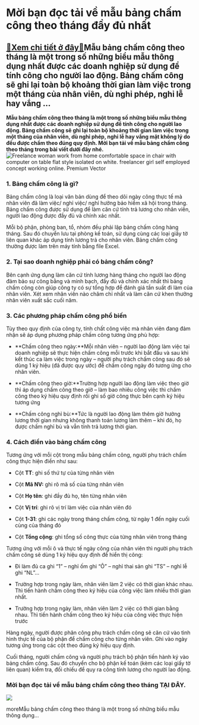 Mời bạn đọc tải về mẫu bảng chấm công theo tháng đầy đủ nhất
============================================================

[:gift:Xem chi tiết ở đây:gift:](https://hddtvn.com/moi-ban-doc-tai-ve-mau-bang-cham-cong-theo-thang-day-du-nhat/)Mẫu bảng chấm công theo tháng là một trong số những biểu mẫu thông dụng nhất được các doanh nghiệp sử dụng để tính công cho người lao động. Bảng chấm công sẽ ghi lại toàn bộ khoảng thời gian làm việc trong một tháng của nhân viên, dù nghỉ phép, nghỉ lễ hay vắng …
-----------------------------------------------------------------------------------------------------------------------------------------------------------------------------------------------------------------------------------------------------------------------

**Mẫu bảng chấm công theo tháng là một trong số những biểu mẫu thông dụng nhất được các doanh nghiệp sử dụng để tính công cho người lao động. Bảng chấm công sẽ ghi lại toàn bộ khoảng thời gian làm việc trong một tháng của nhân viên, dù nghỉ phép, nghỉ lễ hay vắng mặt không lý do đều được chấm theo đúng quy định. Mời bạn tải về mẫu bảng chấm công theo tháng trong bài viết dưới đây nhé.**
![Freelance woman work from home comfortable space in chair with computer on table flat style isolated on white. freelancer girl self employed concept working online. Premium Vector](https://hddtvn.com/wp-content/uploads/2021/01/freelance-woman-work-from-home-comfortable-space-chair-with-computer-table-flat-style-isolated-white-freelancer-girl-self-employed-concept-working-online_90220-15.jpg)


### 1. Bảng chấm công là gì?


Bảng chấm công là loại văn bản dùng để theo dõi ngày công thực tế mà nhân viên đã làm việc/ nghỉ việc/ nghỉ hưởng bảo hiểm xã hội trong tháng. Bảng chấm công được sử dụng để làm căn cứ tính trả lương cho nhân viên, người lao động được đầy đủ và chính xác nhất.


Mỗi bộ phận, phòng ban, tổ, nhóm đều phải lập bảng chấm công hàng tháng. Sau đó chuyển lưu tại phòng kế toán, sử dụng cùng các loại giấy tờ liên quan khác áp dụng tính lương trả cho nhân viên. Bảng chấm công thường được làm trên máy tính bằng file Excel.


### 2. Tại sao doanh nghiệp phải có bảng chấm công?


Bên cạnh ứng dụng làm căn cứ tính lương hàng tháng cho người lao động đảm bảo sự công bằng và minh bạch, đầy đủ và chính xác nhất thì bảng chấm công còn giúp công ty có sự tổng hợp để đánh giá tần suất đi làm của nhân viên. Xét xem nhân viên nào chăm chỉ nhất và làm căn cứ khen thưởng nhân viên xuất sắc cuối năm.


### 3. Các phương pháp chấm công phổ biến


Tùy theo quy định của công ty, tính chất công việc mà nhân viên đang đảm nhận sẽ áp dụng phương pháp chấm công tương ứng phù hợp:




* **Chấm công theo ngày:**Mỗi nhân viên – người lao động làm việc tại doanh nghiệp sẽ thực hiện chấm công mỗi trước khi bắt đầu và sau khi kết thúc ca làm việc trong ngày – người phụ trách chấm công sau đó sẽ dùng 1 ký hiệu (đã được quy ước) để chấm công ngày đó tương ứng cho nhân viên.

* **Chấm công theo giờ:**Trường hợp người lao động làm việc theo giờ thì áp dụng chấm công theo giờ – làm bao nhiêu công việc thì chấm công theo ký hiệu quy định rồi ghi số giờ công thực bên cạnh ký hiệu tương ứng

* **Chấm công nghỉ bù:**Tức là người lao động làm thêm giờ hưởng lương thời gian nhưng không thanh toán lương làm thêm – khi đó, họ được chấm nghỉ bù và vẫn tính trả lương thời gian.



### 4. Cách điền vào bảng chấm công


Tương ứng với mỗi cột trong mẫu bảng chấm công, người phụ trách chấm công thực hiện điền như sau:




* Cột **TT**: ghi số thứ tự của từng nhân viên

* Cột **Mã NV:** ghi rõ mã số của từng nhân viên

* Cột **Họ tên**: ghi đầy đủ họ, tên từng nhân viên

* Cột **Vị trí**: ghi rõ vị trí làm việc của nhân viên đó

* Cột **1-31**: ghi các ngày trong tháng chấm công, từ ngày 1 đến ngày cuối cùng của tháng đó

* Cột **Tổng cộng**: ghi tổng số công thực của từng nhân viên trong tháng



Tương ứng với mỗi ô và thực tế ngày công của nhân viên thì người phụ trách chấm công sẽ dùng 1 ký hiệu quy định để hiển thị công:




* Đi làm đủ ca ghi “1” – nghỉ ốm ghi “Ô” – nghỉ thai sản ghi “TS” – nghỉ lễ ghi “NL”…

* Trường hợp trong ngày làm, nhân viên làm 2 việc có thời gian khác nhau. Thì tiến hành chấm công theo ký hiệu của công việc làm nhiều thời gian nhất.

* Trường hợp trong ngày làm, nhân viên làm 2 việc có thời gian bằng nhau. Thì tiến hành chấm công theo ký hiệu của công việc thực hiện trước



Hàng ngày, người được phân công phụ trách chấm công sẽ căn cứ vào tình hình thực tế của bộ phận để chấm công cho từng nhân viên. Ghi vào ngày tương ứng trong các cột theo đúng ký hiệu quy định.


Cuối tháng, người chấm công và người phụ trách bộ phận tiến hành ký vào bảng chấm công. Sau đó chuyển cho bộ phận kế toán (kèm các loại giấy tờ liên quan) kiểm tra, đối chiếu để quy ra công tính lương cho người lao động.


### Mời bạn đọc tải về mẫu bảng chấm công theo tháng TẠI ĐÂY.


![](https://hddtvn.com/wp-content/uploads/2021/01/4aeoPQI.png)


moreMẫu bảng chấm công theo tháng là một trong số những biểu mẫu thông dụng…

